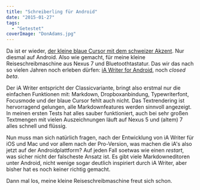 ```yaml
---
title: "Schreiberling für Android"
date: "2015-01-27"
tags:
  - "Getestet"
coverImage: "DonAdams.jpg"
---
```


Da ist er wieder, [der kleine blaue Cursor mit dem schweizer Akzent](/codecandies/2011/05/31/der-schreiber/). Nur diesmal auf Android. Also wie gemacht, für meine kleine Reiseschreibmaschine aus Nexus 7 und Bluetoothtastatur. Das wir das nach so vielen Jahren noch erleben dürfen: [iA Writer for Android](http://ia.net/writer/android), noch _closed beta_.

Der iA Writer entspricht der Classicvariante, bringt also erstmal nur die einfachen Funktionen mit: Markdown, Dropboxanbindung, Typewriterfont, Focusmode und der blaue Cursor fehlt auch nicht. Das Textrendering ist hervorragend gelungen, alle Markdownfeatures werden sinnvoll angezeigt. In meinen ersten Tests hat alles sauber funktioniert, auch bei sehr großen Textmengen mit vielen Auszeichnungen läuft auf Nexus 5 und (altem) 7 alles schnell und flüssig.

Nun muss man sich natürlich fragen, nach der Entwicklung von iA Writer für iOS und Mac und vor allem nach der Pro-Version, was machen die iA's also jetzt auf der Androidplattform? Auf jeden Fall soetwas wie einen _restart_, was sicher nicht der falscheste Ansatz ist. Es gibt viele Markdowneditoren unter Android, nicht wenige sogar deutlich inspiriert durch iA Writer, aber bisher hat es noch keiner richtig gemacht.

Dann mal los, meine kleine Reiseschreibmaschine freut sich schon.
